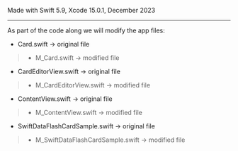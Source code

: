 Made with Swift 5.9, Xcode 15.0.1, December 2023

- - - -

As part of the code along we will modify the app files:

* Card.swift -> original file
> * M_Card.swift -> modified file

* CardEditorView.swift -> original file
> * M_CardEditorView.swift -> modified file

* ContentView.swift -> original file
> * M_ContentView.swift -> modified file

* SwiftDataFlashCardSample.swift -> original file
> * M_SwiftDataFlashCardSample.swift -> modified file
